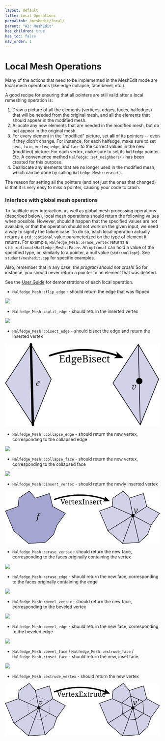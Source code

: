 ```yaml
---
layout: default
title: Local Operations
permalink: /meshedit/local/
parent: "A2: MeshEdit"
has_children: true
has_toc: false
nav_order: 1
---
```


# Local Mesh Operations

Many of the actions that need to be implemented in the MeshEdit mode are local mesh operations (like edge collapse, face bevel, etc.).

A good recipe for ensuring that all pointers are still valid after a local remeshing operation is:

1.  Draw a picture of all the elements (vertices, edges, faces, halfedges) that will be needed from the original mesh, and all the elements that should appear in the modified mesh.
2.  Allocate any new elements that are needed in the modified mesh, but do not appear in the original mesh.
3.  For every element in the "modified" picture, set **all** of its pointers -- even if they didn't change. For instance, for each halfedge, make sure to set `next`, `twin`, `vertex`, `edge`, and `face` to the correct values in the new (modified) picture. For each vertex, make sure to set its `halfedge` pointer. Etc. A convenience method `Halfedge::set_neighbors()` has been created for this purpose.
4.  Deallocate any elements that are no longer used in the modified mesh, which can be done by calling `Halfedge_Mesh::erase()`.

The reason for setting all the pointers (and not just the ones that changed) is that it is very easy to miss a pointer, causing your code to crash.

### Interface with global mesh operations

To facilitate user interaction, as well as global mesh processing operations (described below), local mesh operations should return the following values when possible. However, should it happen that the specified values are not available, or that the operation should not work on the given input, we need a way to signify the failure case. To do so, each local operation actually returns a ``std::optional`` value parameterized on the type of element it returns. For example, ``Halfedge_Mesh::erase_vertex`` returns a ``std::optional<Halfedge_Mesh::Face>``.  An ``optional`` can hold a value of the specified type, or, similarly to a pointer, a null value (``std::nullopt``). See ``student/meshedit.cpp`` for specific examples.

Also, remember that in any case, _the program should not crash!_ So for instance, you should never return a pointer to an element that was deleted.

See the [User Guide](/Scotty3D/guide/model_mode) for demonstrations of each local operation.

*   `Halfedge_Mesh::flip_edge` - should return the edge that was flipped

![](flip_edge.svg)

*   `Halfedge_Mesh::split_edge` - should return the inserted vertex

![](split_edge.svg)

*   `Halfedge_Mesh::bisect_edge` - should bisect the edge and return the inserted vertex

![](bisect_edge.svg)

*   `Halfedge_Mesh::collapse_edge` - should return the new vertex, corresponding to the collapsed edge

![](collapse_edge.svg)

*   `Halfedge_Mesh::collapse_face` - should return the new vertex, corresponding to the collapsed face

![](collapse_face.svg)

*   `Halfedge_Mesh::insert_vertex` - should return the newly inserted vertex

![](insert_vertex.svg)

*   `Halfedge_Mesh::erase_vertex` - should return the new face, corresponding to the faces originally containing the vertex

![](erase_vertex.svg)

*   `Halfedge_Mesh::erase_edge` - should return the new face, corresponding to the faces originally containing the edge

![](erase_edge.svg)

*   `Halfedge_Mesh::bevel_vertex` - should return the new face, corresponding to the beveled vertex

![](bevel_vertex.svg)

*   `Halfedge_Mesh::bevel_edge` - should return the new face, corresponding to the beveled edge

![](bevel_edge.svg)

*   `Halfedge_Mesh::bevel_face` / `Halfedge_Mesh::extrude_face` / `Halfedge_Mesh::inset_face` - should return the new, inset face. 

![](bevel_face.svg)

*   `Halfedge_Mesh::extrude_vertex` - should return the new vertex

![](extrude_vertex.svg)
